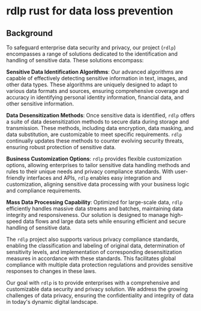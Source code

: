 # rdlp rust for data loss prevention

## Background

To safeguard enterprise data security and privacy, our project (`rdlp`) encompasses a range of solutions dedicated to the identification and handling of sensitive data. These solutions encompass:

**Sensitive Data Identification Algorithms**: Our advanced algorithms are capable of effectively detecting sensitive information in text, images, and other data types. These algorithms are uniquely designed to adapt to various data formats and sources, ensuring comprehensive coverage and accuracy in identifying personal identity information, financial data, and other sensitive information.

**Data Desensitization Methods**: Once sensitive data is identified, `rdlp` offers a suite of data desensitization methods to secure data during storage and transmission. These methods, including data encryption, data masking, and data substitution, are customizable to meet specific requirements. `rdlp` continually updates these methods to counter evolving security threats, ensuring robust protection of sensitive data.

**Business Customization Options**: `rdlp` provides flexible customization options, allowing enterprises to tailor sensitive data handling methods and rules to their unique needs and privacy compliance standards. With user-friendly interfaces and APIs, `rdlp` enables easy integration and customization, aligning sensitive data processing with your business logic and compliance requirements.

**Mass Data Processing Capability**: Optimized for large-scale data, `rdlp` efficiently handles massive data streams and batches, maintaining data integrity and responsiveness. Our solution is designed to manage high-speed data flows and large data sets while ensuring efficient and secure handling of sensitive data.

The `rdlp` project also supports various privacy compliance standards, enabling the classification and labeling of original data, determination of sensitivity levels, and implementation of corresponding desensitization measures in accordance with these standards. This facilitates global compliance with multiple data protection regulations and provides sensitive responses to changes in these laws.

Our goal with `rdlp` is to provide enterprises with a comprehensive and customizable data security and privacy solution. We address the growing challenges of data privacy, ensuring the confidentiality and integrity of data in today's dynamic digital landscape.

